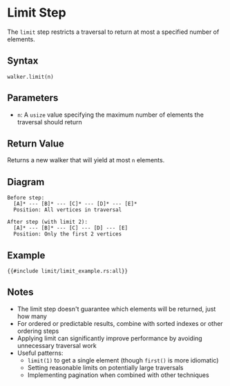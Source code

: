 # Limit Step

The `limit` step restricts a traversal to return at most a specified number of elements.

## Syntax

```rust,noplayground
walker.limit(n)
```

## Parameters

- `n`: A `usize` value specifying the maximum number of elements the traversal should return

## Return Value

Returns a new walker that will yield at most `n` elements.

## Diagram

```bob
Before step:
  [A]* --- [B]* --- [C]* --- [D]* --- [E]*
  Position: All vertices in traversal

After step (with limit 2):
  [A]* --- [B]* --- [C] --- [D] --- [E]
  Position: Only the first 2 vertices
```

## Example

```rust,noplayground
{{#include limit/limit_example.rs:all}}
```

## Notes

- The limit step doesn't guarantee which elements will be returned, just how many
- For ordered or predictable results, combine with sorted indexes or other ordering steps
- Applying limit can significantly improve performance by avoiding unnecessary traversal work
- Useful patterns:
    - `limit(1)` to get a single element (though `first()` is more idiomatic)
    - Setting reasonable limits on potentially large traversals
    - Implementing pagination when combined with other techniques
